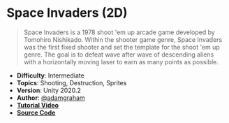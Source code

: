 # Space Invaders (2D)

> Space Invaders is a 1978 shoot 'em up arcade game developed by Tomohiro Nishikado. Within the shooter game genre, Space Invaders was the first fixed shooter and set the template for the shoot 'em up genre. The goal is to defeat wave after wave of descending aliens with a horizontally moving laser to earn as many points as possible.

- **Difficulty**: Intermediate
- **Topics**: Shooting, Destruction, Sprites
- **Version**: Unity 2020.2
- **Author**: [@adamgraham](https://github.com/adamgraham)
- [**Tutorial Video**](https://youtu.be/qWDQgmdUzWI)
- [**Source Code**](https://github.com/zigurous/unity-space-invaders-tutorial)
